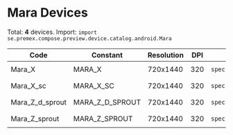 # Mara Devices

Total: **4** devices. Import: `import se.premex.compose.preview.device.catalog.android.Mara`

| Code | Constant | Resolution | DPI | Compose Spec | Preview Usage |
|------|----------|------------|-----|-------------|---------------|
| Mara_X | MARA_X | 720x1440 | 320 | `spec:width=720px,height=1440px,dpi=320` | `@Preview(device = Mara.MARA_X)` |
| Mara_X_sc | MARA_X_SC | 720x1440 | 320 | `spec:width=720px,height=1440px,dpi=320` | `@Preview(device = Mara.MARA_X_SC)` |
| Mara_Z_d_sprout | MARA_Z_D_SPROUT | 720x1440 | 320 | `spec:width=720px,height=1440px,dpi=320` | `@Preview(device = Mara.MARA_Z_D_SPROUT)` |
| Mara_Z_sprout | MARA_Z_SPROUT | 720x1440 | 320 | `spec:width=720px,height=1440px,dpi=320` | `@Preview(device = Mara.MARA_Z_SPROUT)` |

<!-- Generated automatically. Do not edit manually. -->
